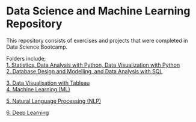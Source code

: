 # Data Science and Machine Learning Repository 
This repository consists of exercises and projects that were completed in Data Science Bootcamp.  

Folders include;   
[1. Statistics, Data Analysis with Python, Data Visualization with Python](https://github.com/smeteo/Data-Science-and-Machine-Learning/tree/master/1.%20Statistics%2C%20Data%20Analysis%20with%20Python%2C%20Data%20Visualization%20with%20Python)  
[2. Database Design and Modelling, and Data Analysis with SQL](https://github.com/smeteo/Data-Science-and-Machine-Learning/tree/master/2.%20Database%20Design%20and%20Modelling%2C%20and%20Data%20Analysis%20with%20SQL)  

[3. Data Visualisation with Tableau](https://github.com/smeteo/Data_Science_and_Machine_Learning/tree/master/3.%20Data%20Visualization%20with%20Tableau)  
[4. Machine Learning (ML)](https://github.com/smeteo/Data_Science_and_Machine_Learning/tree/master/4.%20Machine%20Learning)    

[5. Natural Language Processing (NLP)](https://github.com/smeteo/Data_Science_and_Machine_Learning/tree/master/5.%20Natural%20Language%20Processing)  

[6. Deep Learning](https://github.com/smeteo/Data_Science_and_Machine_Learning/tree/master/6.%20Deep%20Learning)  
